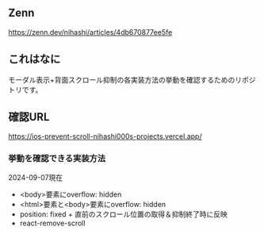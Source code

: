 ## Zenn

https://zenn.dev/nihashi/articles/4db670877ee5fe

## これはなに

モーダル表示+背面スクロール抑制の各実装方法の挙動を確認するためのリポジトリです。

## 確認URL

https://ios-prevent-scroll-nihashi000s-projects.vercel.app/

### 挙動を確認できる実装方法

2024-09-07現在

- &lt;body&gt;要素にoverflow: hidden
- &lt;html&gt;要素と&lt;body&gt;要素にoverflow: hidden
- position: fixed + 直前のスクロール位置の取得＆抑制終了時に反映
- react-remove-scroll
